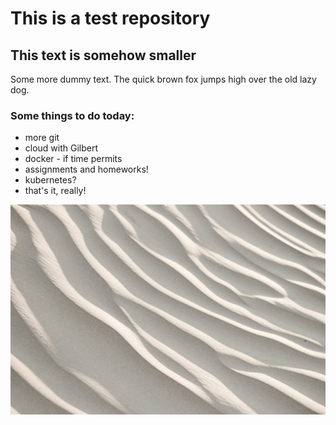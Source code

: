 # This is a test repository

## This text is somehow smaller

Some more dummy text. The quick brown fox jumps high over the old lazy dog.

### Some things to do today:
* more git
* cloud with Gilbert
* docker - if time permits
* assignments and homeworks!
* kubernetes?
* that's it, really!

![](sumner-mahaffey-7Y0NshQLohk-unsplash.jpg)
